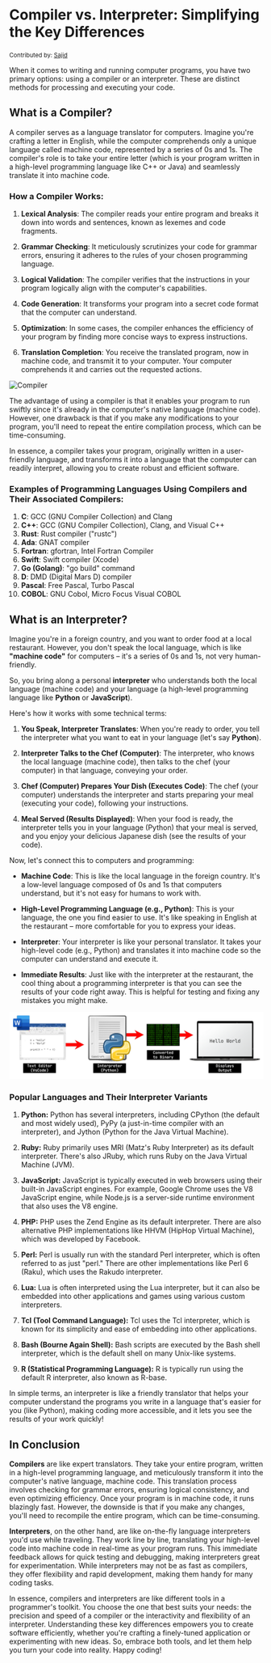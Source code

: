 # Compiler vs. Interpreter: Simplifying the Key Differences

<small>Contributed by: [Sajid](https://github.com/SomeOrdinaryBro)</small>

When it comes to writing and running computer programs, you have two primary options: using a compiler or an interpreter. These are distinct methods for processing and executing your code.

## What is a Compiler?

A compiler serves as a language translator for computers. Imagine you're crafting a letter in English, while the computer comprehends only a unique language called machine code, represented by a series of 0s and 1s. The compiler's role is to take your entire letter (which is your program written in a high-level programming language like C++ or Java) and seamlessly translate it into machine code.

### How a Compiler Works:

1. **Lexical Analysis**: The compiler reads your entire program and breaks it down into words and sentences, known as lexemes and code fragments.

2. **Grammar Checking**: It meticulously scrutinizes your code for grammar errors, ensuring it adheres to the rules of your chosen programming language.

3. **Logical Validation**: The compiler verifies that the instructions in your program logically align with the computer's capabilities.

4. **Code Generation**: It transforms your program into a secret code format that the computer can understand.

5. **Optimization**: In some cases, the compiler enhances the efficiency of your program by finding more concise ways to express instructions.

6. **Translation Completion**: You receive the translated program, now in machine code, and transmit it to your computer. Your computer comprehends it and carries out the requested actions.

![Compiler](<../Assets/Quick Reference/Compiler Vs Interpreter/Compiler.webpnterpreter/Compiler.webp>)

The advantage of using a compiler is that it enables your program to run swiftly since it's already in the computer's native language (machine code). However, one drawback is that if you make any modifications to your program, you'll need to repeat the entire compilation process, which can be time-consuming.

In essence, a compiler takes your program, originally written in a user-friendly language, and transforms it into a language that the computer can readily interpret, allowing you to create robust and efficient software.

### Examples of Programming Languages Using Compilers and Their Associated Compilers:

1. **C**: GCC (GNU Compiler Collection) and Clang
2. **C++**: GCC (GNU Compiler Collection), Clang, and Visual C++
3. **Rust**: Rust compiler ("rustc")
4. **Ada**: GNAT compiler
5. **Fortran**: gfortran, Intel Fortran Compiler
6. **Swift**: Swift compiler (Xcode)
7. **Go (Golang)**: "go build" command
8. **D**: DMD (Digital Mars D) compiler
9. **Pascal**: Free Pascal, Turbo Pascal
10. **COBOL**: GNU Cobol, Micro Focus Visual COBOL

## What is an Interpreter?

Imagine you're in a foreign country, and you want to order food at a local restaurant. However, you don't speak the local language, which is like **"machine code"** for computers – it's a series of 0s and 1s, not very human-friendly.

So, you bring along a personal **interpreter** who understands both the local language (machine code) and your language (a high-level programming language like **Python** or **JavaScript**).

Here's how it works with some technical terms:

1. **You Speak, Interpreter Translates**: When you're ready to order, you tell the interpreter what you want to eat in your language (let's say **Python**).

2. **Interpreter Talks to the Chef (Computer)**: The interpreter, who knows the local language (machine code), then talks to the chef (your computer) in that language, conveying your order.

3. **Chef (Computer) Prepares Your Dish (Executes Code)**: The chef (your computer) understands the interpreter and starts preparing your meal (executing your code), following your instructions.

4. **Meal Served (Results Displayed)**: When your food is ready, the interpreter tells you in your language (Python) that your meal is served, and you enjoy your delicious Japanese dish (see the results of your code).

Now, let's connect this to computers and programming:

- **Machine Code**: This is like the local language in the foreign country. It's a low-level language composed of 0s and 1s that computers understand, but it's not easy for humans to work with.

- **High-Level Programming Language (e.g., Python)**: This is your language, the one you find easier to use. It's like speaking in English at the restaurant – more comfortable for you to express your ideas.

- **Interpreter**: Your interpreter is like your personal translator. It takes your high-level code (e.g., Python) and translates it into machine code so the computer can understand and execute it.

- **Immediate Results**: Just like with the interpreter at the restaurant, the cool thing about a programming interpreter is that you can see the results of your code right away. This is helpful for testing and fixing any mistakes you might make.

![Interpreter](../Assets/Quick%20Reference/Compiler%20Vs%20Interpreter/Interpreter%20and%20IO%20example.webp)

### Popular Languages and Their Interpreter Variants

1. **Python:** Python has several interpreters, including CPython (the default and most widely used), PyPy (a just-in-time compiler with an interpreter), and Jython (Python for the Java Virtual Machine).

2. **Ruby:** Ruby primarily uses MRI (Matz's Ruby Interpreter) as its default interpreter. There's also JRuby, which runs Ruby on the Java Virtual Machine (JVM).

3. **JavaScript:** JavaScript is typically executed in web browsers using their built-in JavaScript engines. For example, Google Chrome uses the V8 JavaScript engine, while Node.js is a server-side runtime environment that also uses the V8 engine.

4. **PHP:** PHP uses the Zend Engine as its default interpreter. There are also alternative PHP implementations like HHVM (HipHop Virtual Machine), which was developed by Facebook.

5. **Perl:** Perl is usually run with the standard Perl interpreter, which is often referred to as just "perl." There are other implementations like Perl 6 (Raku), which uses the Rakudo interpreter.

6. **Lua:** Lua is often interpreted using the Lua interpreter, but it can also be embedded into other applications and games using various custom interpreters.

7. **Tcl (Tool Command Language):** Tcl uses the Tcl interpreter, which is known for its simplicity and ease of embedding into other applications.

8. **Bash (Bourne Again Shell):** Bash scripts are executed by the Bash shell interpreter, which is the default shell on many Unix-like systems.

9. **R (Statistical Programming Language):** R is typically run using the default R interpreter, also known as R-base.


In simple terms, an interpreter is like a friendly translator that helps your computer understand the programs you write in a language that's easier for you (like Python), making coding more accessible, and it lets you see the results of your work quickly!

## In Conclusion

**Compilers** are like expert translators. They take your entire program, written in a high-level programming language, and meticulously transform it into the computer's native language, machine code. This translation process involves checking for grammar errors, ensuring logical consistency, and even optimizing efficiency. Once your program is in machine code, it runs blazingly fast. However, the downside is that if you make any changes, you'll need to recompile the entire program, which can be time-consuming.

**Interpreters**, on the other hand, are like on-the-fly language interpreters you'd use while traveling. They work line by line, translating your high-level code into machine code in real-time as your program runs. This immediate feedback allows for quick testing and debugging, making interpreters great for experimentation. While interpreters may not be as fast as compilers, they offer flexibility and rapid development, making them handy for many coding tasks.

In essence, compilers and interpreters are like different tools in a programmer's toolkit. You choose the one that best suits your needs: the precision and speed of a compiler or the interactivity and flexibility of an interpreter. Understanding these key differences empowers you to create software efficiently, whether you're crafting a finely-tuned application or experimenting with new ideas. So, embrace both tools, and let them help you turn your code into reality. Happy coding!
